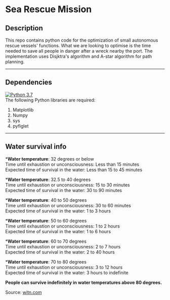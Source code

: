 # Sea Rescue Mission

## Description
This repo contains python code for the optimization of small autonomous rescue vessels' functions. What we are looking to optimise is the time needed to save all people in danger after a wreck nearby the port. The implementation uses Disjktra's algorithm and A-star algorithm for path planning.

***

## Dependencies
[![Python 3.7](https://img.shields.io/badge/python-3.7-blue.svg)](https://www.python.org/downloads/release/python-360/)  
The following Python libraries are required:
1. Matplotlib
2. Numpy
3. sys
4. pyfiglet

***

## Water survival info

*__Water temperature__: 32 degrees or below  
Time until exhaustion or unconsciousness: Less than 15 minutes  
Expected time of survival in the water: Less than 15 to 45 minutes

*__Water temperature__: 32.5 to 40 degrees  
Time until exhaustion or unconsciousness: 15 to 30 minutes  
Expected time of survival in the water: 30 to 90 minutes

*__Water temperature__: 40 to 50 degrees  
Time until exhaustion or unconsciousness: 30 to 60 minutes  
Expected time of survival in the water: 1 to 3 hours

*__Water temperature__: 50 to 60 degrees  
Time until exhaustion or unconsciousness: 1 to 2 hours  
Expected time of survival in the water: 1 to 6 hours

*__Water temperature__: 60 to 70 degrees  
Time until exhaustion or unconsciousness: 2 to 7 hours  
Expected time of survival in the water: 2 to 40 hours

*__Water temperature__: 70 to 80 degrees  
Time until exhaustion or unconsciousness: 3 to 12 hours  
Expected time of survival in the water: 3 hours to indefinite

__People can survive indefinitely in water temperatures above 80 degrees.__

Source: [witn.com](https://www.witn.com/home/headlines/37639264.html?fbclid=IwAR1MX9ILbNpoEvrUhyUFarmyc0c0jeAujIL0o-s3PjkKBo_l_3_jf0T__Fs)
